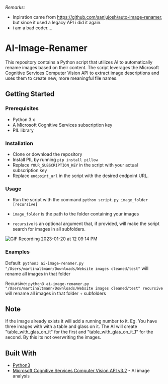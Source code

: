 _Remarks:_
* Inpiration came from https://github.com/sanjujosh/auto-image-renamer, but since it used a legacy API i did it again.
* i am a bad coder....

# AI-Image-Renamer
This repository contains a Python script that utilizes AI to automatically rename images based on their content. The script leverages the Microsoft Cognitive Services Computer Vision API to extract image descriptions and uses them to create new, more meaningful file names.

## Getting Started

### Prerequisites
- Python 3.x
- A Microsoft Cognitive Services subscription key
- PIL library

### Installation
- Clone or download the repository
- Install PIL by running `pip install pillow`
- Replace `YOUR_SUBSCRIPTION_KEY` in the script with your actual subscription key
- Replace `endpoint_url` in the script with the desired endpoint URL.

### Usage
- Run the script with the command `python script.py image_folder [recursive]`

- `image_folder` is the path to the folder containing your images
- `recursive` is an optional argument that, if provided, will make the script search for images in all subfolders.

![GIF Recording 2023-01-20 at 12 09 14 PM](https://user-images.githubusercontent.com/4376185/213681784-d0140bf8-9a12-43de-9340-ec16767629d8.gif)


### Examples
Default: `python3 ai-image-renamer.py "/Users/martinaltmann/Downloads/Website images cleaned/test"` will rename all images in that folder

Recursive: `python3 ai-image-renamer.py "/Users/martinaltmann/Downloads/Website images cleaned/test" recursive` will rename all images in that folder + subfolders

## Note
If the image already exists it will add a running number to it. Eg. You have three images with with a table and glass on it. The AI will create "table_with_glas_on_it" for the first and "table_with_glas_on_it_1" for the second. By this its not overwriting the images.

## Built With
- [Python3](https://www.python.org/)
- [Microsoft Cognitive Services Computer Vision API v3.2](https://westus.dev.cognitive.microsoft.com/docs/services/computer-vision-v3-2) - AI image analysis
